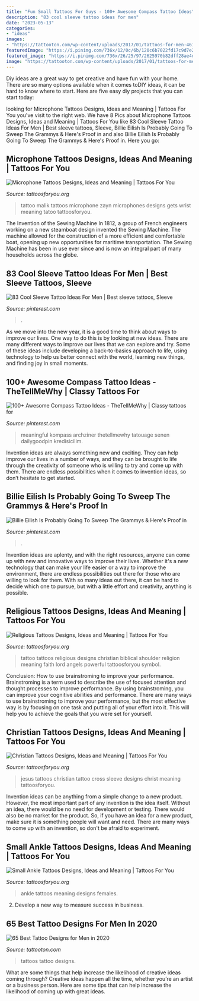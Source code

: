 ```yaml
---
title: "Fun Small Tattoos For Guys - 100+ Awesome Compass Tattoo Ideas"
description: "83 cool sleeve tattoo ideas for men"
date: "2023-05-13"
categories:
- "ideas"
images:
- "https://tattooton.com/wp-content/uploads/2017/01/tattoos-for-men-461-608x1024.jpg"
featuredImage: "https://i.pinimg.com/736x/12/0c/6b/120c6b7022fd17c9d7e2a7c561981e03.jpg"
featured_image: "https://i.pinimg.com/736x/26/25/97/2625970b82dff28ae4d68849b3c945fc.jpg"
image: "https://tattooton.com/wp-content/uploads/2017/01/tattoos-for-men-461-608x1024.jpg"
---
```



Diy ideas are a great way to get creative and have fun with your home. There are so many options available when it comes toDIY ideas, it can be hard to know where to start. Here are five easy diy projects that you can start today: 

	

		
looking for Microphone Tattoos Designs, Ideas and Meaning | Tattoos For You you've visit to the right web. We have 8 Pics about Microphone Tattoos Designs, Ideas and Meaning | Tattoos For You like 83 Cool Sleeve Tattoo Ideas For Men | Best sleeve tattoos, Sleeve, Billie Eilish Is Probably Going To Sweep The Grammys &amp; Here&#039;s Proof in and also Billie Eilish Is Probably Going To Sweep The Grammys &amp; Here&#039;s Proof in. Here you go:
		
    
## Microphone Tattoos Designs, Ideas And Meaning | Tattoos For You

<img loading=lazy src="https://www.tattoosforyou.org/wp-content/uploads/2016/03/Tattoos-of-Microphones.jpg" onerror="this.onerror=null;this.src='https://tse4.mm.bing.net/th?id=OIP.6y6clkQ4A2dDKpl8EN4mOQHaMf&amp;pid=15.1';" alt="Microphone Tattoos Designs, Ideas and Meaning | Tattoos For You">

_Source: tattoosforyou.org_

>tattoo malik tattoos microphone zayn microphones designs gets wrist meaning tatoo tattoosforyou. 

	

The Invention of the Sewing Machine
In 1812, a group of French engineers working on a new steamboat design invented the Sewing Machine. The machine allowed for the construction of a more efficient and comfortable boat, opening up new opportunities for maritime transportation. The Sewing Machine has been in use ever since and is now an integral part of many households across the globe.

    
## 83 Cool Sleeve Tattoo Ideas For Men | Best Sleeve Tattoos, Sleeve

<img loading=lazy src="https://i.pinimg.com/736x/26/25/97/2625970b82dff28ae4d68849b3c945fc.jpg" onerror="this.onerror=null;this.src='https://tse4.mm.bing.net/th?id=OIP.S1zEQT3xaPBLPIy-T1pJcwHaPZ&amp;pid=15.1';" alt="83 Cool Sleeve Tattoo Ideas For Men | Best sleeve tattoos, Sleeve">

_Source: pinterest.com_

>. 

	

As we move into the new year, it is a good time to think about ways to improve our lives. One way to do this is by looking at new ideas. There are many different ways to improve our lives that we can explore and try. Some of these ideas include developing a back-to-basics approach to life, using technology to help us better connect with the world, learning new things, and finding joy in small moments.

    
## 100+ Awesome Compass Tattoo Ideas - TheTellMeWhy | Classy Tattoos For

<img loading=lazy src="https://i.pinimg.com/736x/12/0c/6b/120c6b7022fd17c9d7e2a7c561981e03.jpg" onerror="this.onerror=null;this.src='https://tse1.mm.bing.net/th?id=OIP.3BRf8Q_mYEgQhNkX77zY5QHaJ4&amp;pid=15.1';" alt="100+ Awesome Compass Tattoo Ideas - TheTellMeWhy | Classy tattoos for">

_Source: pinterest.com_

>meaningful kompass archziner thetellmewhy tatouage senen dailygoodpin kredisicilim. 

	

Invention ideas are always something new and exciting. They can help improve our lives in a number of ways, and they can be brought to life through the creativity of someone who is willing to try and come up with them. There are endless possibilities when it comes to invention ideas, so don’t hesitate to get started.

    
## Billie Eilish Is Probably Going To Sweep The Grammys &amp; Here&#039;s Proof In

<img loading=lazy src="https://i.pinimg.com/736x/aa/c1/bb/aac1bbbfc71bab51f703dbab2403b780.jpg" onerror="this.onerror=null;this.src='https://tse3.mm.bing.net/th?id=OIP.vyr5k8B4sC3M12WQaBEOSwHaJ3&amp;pid=15.1';" alt="Billie Eilish Is Probably Going To Sweep The Grammys &amp; Here&#039;s Proof in">

_Source: pinterest.com_

>. 

	

Invention ideas are aplenty, and with the right resources, anyone can come up with new and innovative ways to improve their lives. Whether it's a new technology that can make your life easier or a way to improve the environment, there are endless possibilities out there for those who are willing to look for them. With so many ideas out there, it can be hard to decide which one to pursue, but with a little effort and creativity, anything is possible.

    
## Religious Tattoos Designs, Ideas And Meaning | Tattoos For You

<img loading=lazy src="http://www.tattoosforyou.org/wp-content/uploads/2013/09/Religious-Tattoo-Designs-For-Men.jpg" onerror="this.onerror=null;this.src='https://tse3.mm.bing.net/th?id=OIP.YDQ5kh_Pswga-iEErwtNoQHaJ6&amp;pid=15.1';" alt="Religious Tattoos Designs, Ideas and Meaning | Tattoos For You">

_Source: tattoosforyou.org_

>tattoo tattoos religious designs christian biblical shoulder religion meaning faith lord angels powerful tattoosforyou symbol. 

	

Conclusion: How to use brainstroming to improve your performance.
Brainstroming is a term used to describe the use of focused attention and thought processes to improve performance. By using brainstroming, you can improve your cognitive abilities and performance. There are many ways to use brainstroming to improve your performance, but the most effective way is by focusing on one task and putting all of your effort into it. This will help you to achieve the goals that you were set for yourself.

    
## Christian Tattoos Designs, Ideas And Meaning | Tattoos For You

<img loading=lazy src="https://www.tattoosforyou.org/wp-content/uploads/2013/09/Christian-Sleeve-Tattoos.jpg" onerror="this.onerror=null;this.src='https://tse2.mm.bing.net/th?id=OIP.ALJYOXuWGkYdZc3QOowC0wHaJ4&amp;pid=15.1';" alt="Christian Tattoos Designs, Ideas and Meaning | Tattoos For You">

_Source: tattoosforyou.org_

>jesus tattoos christian tattoo cross sleeve designs christ meaning tattoosforyou. 

	

Invention ideas can be anything from a simple change to a new product. However, the most important part of any invention is the idea itself. Without an idea, there would be no need for development or testing. There would also be no market for the product. So, if you have an idea for a new product, make sure it is something people will want and need. There are many ways to come up with an invention, so don't be afraid to experiment.

    
## Small Ankle Tattoos Designs, Ideas And Meaning | Tattoos For You

<img loading=lazy src="https://www.tattoosforyou.org/wp-content/uploads/2016/11/Small-Ankle-Tattoos-for-Females.jpg" onerror="this.onerror=null;this.src='https://tse3.mm.bing.net/th?id=OIP.kn8xEb2-PMDdq5YwdD6ASQHaJ4&amp;pid=15.1';" alt="Small Ankle Tattoos Designs, Ideas and Meaning | Tattoos For You">

_Source: tattoosforyou.org_

>ankle tattoos meaning designs females. 

	

2. Develop a new way to measure success in business.

    
## 65 Best Tattoo Designs For Men In 2020

<img loading=lazy src="https://tattooton.com/wp-content/uploads/2017/01/tattoos-for-men-461-608x1024.jpg" onerror="this.onerror=null;this.src='https://tse2.mm.bing.net/th?id=OIP.7JshF22Hsh64J1yVVvBtMAHaMe&amp;pid=15.1';" alt="65 Best Tattoo Designs for Men in 2020">

_Source: tattooton.com_

>tattoos tattoo designs. 

	

What are some things that help increase the likelihood of creative ideas coming through?
Creative ideas happen all the time, whether you’re an artist or a business person. Here are some tips that can help increase the likelihood of coming up with great ideas.

